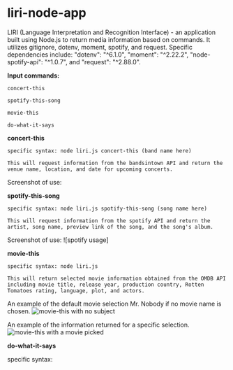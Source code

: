 # liri-node-app

LIRI (Language Interpretation and Recognition Interface) - an application built using Node.js to return media information based on commands.  It utilizes gitignore, dotenv, moment, spotify, and request.  Specific dependencies include: "dotenv": "^6.1.0", "moment": "^2.22.2", "node-spotify-api": "^1.0.7", and "request": "^2.88.0".

**Input commands:**

```
concert-this

spotify-this-song

movie-this

do-what-it-says
```

**concert-this**
```
specific syntax: node liri.js concert-this (band name here)

This will request information from the bandsintown API and return the venue name, location, and date for upcoming concerts.
```
Screenshot of use:

**spotify-this-song**
```
specific syntax: node liri.js spotify-this-song (song name here)

This will request information from the spotify API and return the artist, song name, preview link of the song, and the song's album.
```
Screenshot of use:
![spotify usage]

**movie-this**
```
specific syntax: node liri.js

This will return selected movie information obtained from the OMDB API including movie title, release year, production country, Rotten Tomatoes rating, language, plot, and actors.
```

An example of the default movie selection Mr. Nobody if no movie name is chosen.
![movie-this with no subject](https://github.com/Jay-Goss/liri-node-app/blob/master/pictures/movie1.png)

An example of the information returned for a specific selection.
![movie-this with a movie picked](https://github.com/Jay-Goss/liri-node-app/blob/master/pictures/movie2.png)

**do-what-it-says**

specific syntax:

